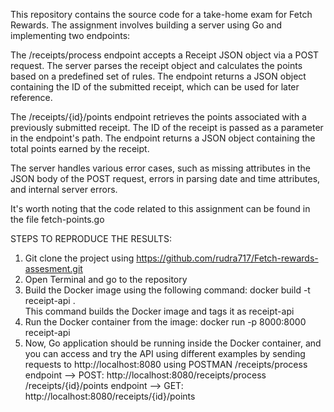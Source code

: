 
This repository contains the source code for a take-home exam for Fetch Rewards. The assignment involves building a server using Go and implementing two endpoints:

The /receipts/process endpoint accepts a Receipt JSON object via a POST request. The server parses the receipt object and calculates the points based on a predefined set of rules. The endpoint returns a JSON object containing the ID of the submitted receipt, which can be used for later reference.

The /receipts/{id}/points endpoint retrieves the points associated with a previously submitted receipt. The ID of the receipt is passed as a parameter in the endpoint's path. The endpoint returns a JSON object containing the total points earned by the receipt.

The server handles various error cases, such as missing attributes in the JSON body of the POST request, errors in parsing date and time attributes, and internal server errors.

It's worth noting that the code related to this assignment can be found in the file fetch-points.go

STEPS TO REPRODUCE THE RESULTS:
1. Git clone the project using https://github.com/rudra717/Fetch-rewards-assesment.git <br>
2. Open Terminal and go to the repository <br>
3. Build the Docker image using the following command: docker build -t receipt-api . <br>
This command builds the Docker image and tags it as receipt-api <br>
4. Run the Docker container from the image: docker run -p 8000:8000 receipt-api <br>
5. Now, Go application should be running inside the Docker container, and you can access and try the API using different examples by sending requests to http://localhost:8080 using POSTMAN
/receipts/process endpoint --> POST: http://localhost:8080/receipts/process
/receipts/{id}/points endpoint --> GET: http://localhost:8080/receipts/{id}/points


